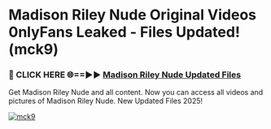# Madison Riley Nude Original Videos 0nlyFans Leaked - Files Updated! (mck9)

<h3>🔴 CLICK HERE 🌐==►► <a href="https://tinyurl.com/4mcuefdz" rel="nofollow">Madison Riley Nude Updated Files</a></h3>

Get Madison Riley Nude and all content. Now you can access all videos and pictures of Madison Riley Nude. New Updated Files 2025!

[![mck9](https://i.imgur.com/StAQSOY.gif)](https://tinyurl.com/4mcuefdz)
